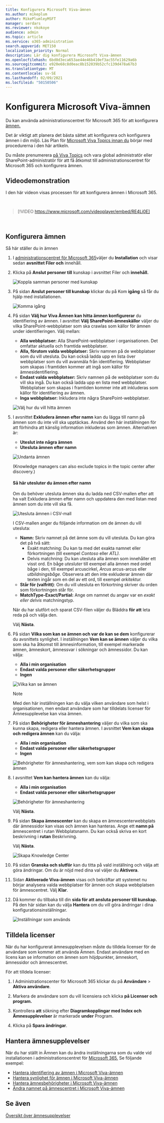 ```yaml
---
title: Konfigurera Microsoft Viva-ämnen
ms.author: mikeplum
author: MikePlumleyMSFT
manager: serdars
ms.reviewer: nkokoye
audience: admin
ms.topic: article
ms.service: o365-administration
search.appverid: MET150
localization_priority: Normal
description: Lär dig konfigurera Microsoft Viva-ämnen
ms.openlocfilehash: 6bd0d3eca653ae44e46b410ef3ac55fe11629a6b
ms.sourcegitcommit: e920e68c8d0eac8b152039b52cfc139d478a67b3
ms.translationtype: MT
ms.contentlocale: sv-SE
ms.lasthandoff: 02/09/2021
ms.locfileid: "50150506"
---
```

# <a name="set-up-microsoft-viva-topics"></a>Konfigurera Microsoft Viva-ämnen

Du kan använda administrationscentret för Microsoft 365 för att konfigurera [ämnen.](topic-experiences-overview.md) 

Det är viktigt att planera det bästa sättet att konfigurera och konfigurera ämnen i din miljö. Läs Plan för [Microsoft Viva Topics innan du](plan-topic-experiences.md) börjar med procedurerna i den här artikeln.

Du måste prenumerera [på Viva Topics](https://www.microsoft.com/microsoft-viva/topics) och vara global administratör eller SharePoint-administratör för att få åtkomst till administrationscentret för Microsoft 365 och konfigurera ämnen.

## <a name="video-demonstration"></a>Videodemonstration

I den här videon visas processen för att konfigurera ämnen i Microsoft 365.

<br>

> [!VIDEO https://www.microsoft.com/videoplayer/embed/RE4Li0E]  

<br>

## <a name="set-up-topics"></a>Konfigurera ämnen

Så här ställer du in ämnen

1. I [administrationscentret för Microsoft 365](https://admin.microsoft.com)väljer du **Installation** och visar sedan **avsnittet Filer och** innehåll.
2. Klicka på **Anslut personer till** kunskap i avsnittet Filer och **innehåll.**

    ![Koppla samman personer med kunskap](../media/admin-org-knowledge-options.png) 

3. På sidan **Anslut personer till kunskap** klickar du på Kom **igång** så får du hjälp med installationen.

    ![Komma igång](../media/k-get-started.png) 

4. På sidan **Välj hur Viva Ämnen kan hitta ämnen konfigurerar** du identifiering av ämnen. I avsnittet **Välj SharePoint-ämneskällor** väljer du vilka SharePoint-webbplatser som ska crawlas som källor för ämnen under identifieringen. Välj mellan:
    - **Alla webbplatser:** Alla SharePoint-webbplatser i organisationen. Det omfattar aktuella och framtida webbplatser.
    - **Alla, förutom valda webbplatser:** Skriv namnen på de webbplatser som du vill utesluta.  Du kan också ladda upp en lista över webbplatser som du vill avanmäla från identifiering. Webbplatser som skapas i framtiden kommer att ingå som källor för ämnesidentifiering. 
    - **Endast valda webbplatser:** Skriv namnen på de webbplatser som du vill ska ingå. Du kan också ladda upp en lista med webbplatser. Webbplatser som skapas i framtiden kommer inte att inkluderas som källor för identifiering av ämnen.
    - **Inga webbplatser:** Inkludera inte några SharePoint-webbplatser.

    ![Välj hur du vill hitta ämnen](../media/ksetup1.png) 
   
5. I avsnittet **Exkludera ämnen efter namn** kan du lägga till namn på ämnen som du inte vill ska upptäckas. Använd den här inställningen för att förhindra att känslig information inkluderas som ämnen. Alternativen är:
    - **Uteslut inte några ämnen** 
    - **Utesluta ämnen efter namn**

    ![Undanta ämnen](../media/topics-excluded-by-name.png) 

    (Knowledge managers can also exclude topics in the topic center after discovery.)

    #### <a name="how-to-exclude-topics-by-name"></a>Så här utesluter du ämnen efter namn    

    Om du behöver utesluta ämnen ska du ladda ned CSV-mallen efter att ha valt Exkludera ämnen efter namn och uppdatera den med listan med ämnen som du inte vill ska få.

    ![Utesluta ämnen i CSV-mall](../media/exclude-topics-csv.png) 

    I CSV-mallen anger du följande information om de ämnen du vill utesluta:

    - **Namn:** Skriv namnet på det ämne som du vill utesluta. Du kan göra det på två sätt:
        - Exakt matchning: Du kan ta med det exakta namnet eller förkortningen (till exempel *Contoso* eller *ATL).*
        - Delvis matchning: Du kan utesluta alla ämnen som innehåller ett visst ord.  En båge *utesluter* till exempel  alla ämnen med ordet båge i den, till exempel arcuscirkel,  *Arcus* arcus-arcus eller *utbildningsbåge.* Observera att den inte exkluderar ämnen där texten ingår som en del av ett ord, till exempel *arkitektur.*
    - **Står för (valfritt)**: Om du vill utesluta en förkortning skriver du orden som förkortningen står för.
    - **MatchType-Exact/Partial:** Ange om namnet du angav var en *exakt eller* *delvis* matchningstyp.

    När du har slutfört och sparat CSV-filen väljer du Bläddra **för att** leta reda på och välja den.
    
    Välj **Nästa**.

6. På sidan **Vilka som kan se ämnen och var de kan se dem** konfigurerar du avsnittets synlighet. I inställningen **Vem kan se ämnen** väljer du vilka som ska ha åtkomst till ämnesinformation, till exempel markerade ämnen, ämneskort, ämnessvar i sökningar och ämnessidor. Du kan välja:
    - **Alla i min organisation**
    - **Endast valda personer eller säkerhetsgrupper**
    - **Ingen**

    ![Vilka kan se ämnen](../media/ksetup2.png)  

    > [!Note] 
    > Med den här inställningen kan du välja vilken användare som helst i organisationen, men endast användare som har tilldelats licenser för Ämnesupplevelse kan visa ämnen.

7. På sidan **Behörigheter för ämneshantering** väljer du vilka som ska kunna skapa, redigera eller hantera ämnen. I avsnittet **Vem kan skapa och redigera ämnen** kan du välja:
    - **Alla i min organisation**
    - **Endast valda personer eller säkerhetsgrupper**
    - **Ingen**

    ![Behörigheter för ämneshantering, vem som kan skapa och redigera ämnen](../media/ksetup3.png) 

8. I avsnittet **Vem kan hantera ämnen** kan du välja:
    - **Alla i min organisation**
    - **Endast valda personer eller säkerhetsgrupper**

    ![Behörigheter för ämneshantering](../media/km-setup-create-edit-topics.png) 

    Välj **Nästa**.

9. På sidan **Skapa ämnescenter** kan du skapa en ämnescenterwebbplats där ämnessidor kan visas och ämnen kan hanteras. Ange ett **namn på** ämnescentret i rutan Webbplatsnamn. Du kan också skriva en kort beskrivning i **rutan** Beskrivning. 

   Välj **Nästa**.

   ![Skapa Knowledge Center](../media/ksetup4.png)  

10. På sidan **Granska och slutför** kan du titta på vald inställning och välja att göra ändringar. Om du är nöjd med dina val väljer du **Aktivera**.

11. Sidan **Aktiverade Viva-ämnen** visas och bekräftar att systemet nu börjar analysera valda webbplatser för ämnen och skapa webbplatsen för ämnescentret. Välj **Klar**.

12. Då kommer du tillbaka till din **sida för att ansluta personer till kunskap.** På den här sidan kan du välja **Hantera** om du vill göra ändringar i dina konfigurationsinställningar. 

    ![Inställningar som används](../media/ksetup7.png)    

## <a name="assign-licenses"></a>Tilldela licenser

När du har konfigurerat ämnesupplevelsen måste du tilldela licenser för de användare som kommer att använda Ämnen. Endast användare med en licens kan se information om ämnen som höjdpunkter, ämneskort, ämnessidor och ämnescentret. 

För att tilldela licenser:

1. I Administrationscenter för Microsoft 365 klickar du på **Användare** > **Aktiva användare**.

2. Markera de användare som du vill licensiera och klicka **på Licenser och program.**

3. Kontrollera **att** sökning efter **Diagramkopplingar med Index och Ämnesupplevelser** är markerade **under** Program.

4. Klicka på **Spara ändringar**.

## <a name="manage-topic-experiences"></a>Hantera ämnesupplevelser

När du har ställt in Ämnen kan du ändra inställningarna som du valde vid installationen i administrationscentret för [Microsoft 365.](https://admin.microsoft.com/AdminPortal#/featureexplorer/csi/KnowledgeManagement) Se följande exempel:

- [Hantera identifiering av ämnen i Microsoft Viva-ämnen](topic-experiences-discovery.md)
- [Hantera synlighet för ämnen i Microsoft Viva-ämnen](topic-experiences-knowledge-rules.md)
- [Hantera ämnesbehörigheter i Microsoft Viva-ämnen](topic-experiences-user-permissions.md)
- [Ändra namnet på ämnescentret i Microsoft Viva-ämnen](topic-experiences-administration.md)

## <a name="see-also"></a>Se även

[Översikt över ämnesupplevelser](topic-experiences-overview.md)
